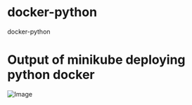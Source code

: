 # docker-python
docker-python
# Output of minikube deploying python docker
![Image](https://github.com/user-attachments/assets/d50f3204-a568-4492-981c-b18f05589570)